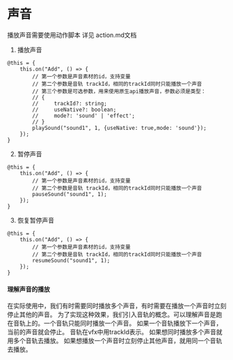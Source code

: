 # 声音
播放声音需要使用动作脚本 详见 action.md[](./action.md)文档

1. 播放声音
```
@this = {
    this.on("Add", () => {
        // 第一个参数是声音素材的id，支持变量
        // 第二个参数是音轨 trackId，相同的trackId同时只能播放一个声音
        // 第三个参数是可选参数，用来使用原生api播放声音，参数必须是类型：
        // {
        //     trackId?: string;
        //     useNative?: boolean; 
        //     mode?: 'sound' | 'effect';
        // }
        playSound("sound1", 1, {useNative: true,mode: 'sound'}); 
    });
}
```

2. 暂停声音
```
@this = {
    this.on("Add", () => {
        // 第一个参数是声音素材的id，支持变量
        // 第二个参数是音轨 trackId，相同的trackId同时只能播放一个声音
        pauseSound("sound1", 1); 
    });
}
```

3. 恢复暂停声音
```
@this = {
    this.on("Add", () => {
        // 第一个参数是声音素材的id，支持变量
        // 第二个参数是音轨 trackId，相同的trackId同时只能播放一个声音
        resumeSound("sound1", 1); 
    });
}
```

#### 理解声音的播放
在实际使用中，我们有时需要同时播放多个声音，有时需要在播放一个声音时立刻停止其他的声音。
为了实现这种效果，我们引入音轨的概念。可以理解声音是跑在音轨上的。一个音轨只能同时播放一个声音。
如果一个音轨播放下一个声音，当前的声音就会停止。 音轨在vfx中用trackId表示。
如果想同时播放多个声音就用多个音轨去播放。
如果想播放一个声音时立刻停止其他声音，就用同一个音轨去播放。